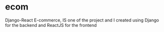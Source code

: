 # ecom
Django-React E-commerce, IS one of the project and I created using Django for the backend and ReactJS for the frontend
